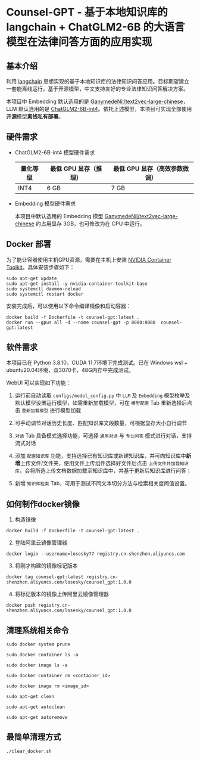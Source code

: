 
# Counsel-GPT - 基于本地知识库的 langchain + ChatGLM2-6B 的大语言模型在法律问答方面的应用实现

## 基本介绍

利用 [langchain](https://github.com/hwchase17/langchain) 思想实现的基于本地知识库的法律知识问答应用。目标期望建立一套能离线运行，基于开源模型，中文支持友好的专业法律知识问答解决方案。

本项目中 Embedding 默认选用的是 [GanymedeNil/text2vec-large-chinese](https://huggingface.co/GanymedeNil/text2vec-large-chinese/tree/main)，LLM 默认选用的是 [ChatGLM2-6B-int4](https://github.com/THUDM/ChatGLM2-6B)。依托上述模型，本项目可实现全部使用**开源**模型**离线私有部署**。

## 硬件需求

- ChatGLM2-6B-int4 模型硬件需求
  
    | **量化等级**   | **最低 GPU 显存**（推理） | **最低 GPU 显存**（高效参数微调） |
    | -------------- | ------------------------- | --------------------------------- |
    | INT4           | 6 GB                      | 7 GB                              |

- Embedding 模型硬件需求

    本项目中默认选用的 Embedding 模型 [GanymedeNil/text2vec-large-chinese](https://huggingface.co/GanymedeNil/text2vec-large-chinese/tree/main) 约占用显存 3GB，也可修改为在 CPU 中运行。

## Docker 部署

为了能让容器使用主机GPU资源，需要在主机上安装 [NVIDIA Container Toolkit](https://github.com/NVIDIA/nvidia-container-toolkit)。具体安装步骤如下：

```shell
sudo apt-get update
sudo apt-get install -y nvidia-container-toolkit-base
sudo systemctl daemon-reload 
sudo systemctl restart docker
```

安装完成后，可以使用以下命令编译镜像和启动容器：

```shell
docker build -f Dockerfile -t counsel-gpt:latest .
docker run --gpus all -d --name counsel-gpt -p 8080:8080  counsel-gpt:latest
```

## 软件需求

本项目已在 Python 3.8.10，CUDA 11.7环境下完成测试。已在 Windows wsl + ubuntu20.04环境，双3070卡，48G内存中完成测试。

WebUI 可以实现如下功能：

1. 运行前自动读取 `configs/model_config.py` 中 `LLM` 及 `Embedding` 模型枚举及默认模型设置运行模型，如需重新加载模型，可在 `模型配置` Tab 重新选择后点击 `重新加载模型` 进行模型加载

2. 可手动调节对话历史长度、匹配知识库文段数量，可根据显存大小自行调节

3. `对话` Tab 具备模式选择功能，可选择 `通用对话` 与 `专业问答` 模式进行对话，支持流式对话

4. 添加 `配置知识库` 功能，支持选择已有知识库或新建知识库，并可向知识库中**新增**上传文件/文件夹，使用文件上传组件选择好文件后点击 `上传文件并加载知识库`，会将所选上传文档数据加载至知识库中，并基于更新后知识库进行问答；

5. 新增 `知识库检索` Tab，可用于测试不同文本切分方法与检索相关度阈值设置。

## 如何制作docker镜像

1. 构造镜像

```shell
docker build -f Dockerfile -t counsel-gpt:latest .
```

2. 登陆阿里云镜像管理器

```shell
docker login --username=losesky77 registry.cn-shenzhen.aliyuncs.com
```

3. 将刚才构建的镜像标记版本

```shell
docker tag counsel-gpt:latest registry.cn-shenzhen.aliyuncs.com/losesky/counsel_gpt:1.0.0
```

4. 将标记版本的镜像上传阿里云镜像管理器

```shell
docker push registry.cn-shenzhen.aliyuncs.com/losesky/counsel_gpt:1.0.0
```

## 清理系统相关命令

```shell
sudo docker system prune

sudo docker container ls -a

sudo docker image ls -a

sudo docker container rm <container_id>

sudo docker image rm <image_id>

sudo apt-get clean

sudo apt-get autoclean

sudo apt-get autoremove
```

## 最简单清理方式
```
./clear_docker.sh
```
